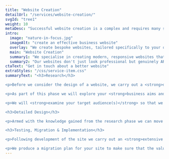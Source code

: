 ```yaml
---
title: "Website Creation"
detailUrl: "/services/website-creation/"
svgId: "tree1"
weight: 10
metaDesc: "Successful website creation is a complex and requires many skills. AttractMore provide a full range of services in this area as detailed here."
intro:
  image: "nature-in-focus.jpg"
  imageAlt: "create an effective business website"
  overlay: "We create bespoke websites, tailored specifically to your organisation's needs."
  main: "Website Creation"
  summary1: "We specialise in creating modern, responsive websites that deliver value to your organisation."
  summary2: "Our websites don't just look professional but genuinely ARE professional through and through. This includes detailed search engine optimisation to improve the visibility of your site online."
ctaText: "Get in touch about a better website"
extraStyles: "/css/service-item.css"
summaryText: "<h3>Research</h3>

<p>Before we consider the design of a website, we carry out a <strong>design research phase</strong> in which we develop a deep understanding your business and your customers/clients.</p>

<p>As part of this phase we will explore your <strong>business aims and objectives</strong> together with any specific goals you may have for the new website. We will also look at your competitors’ websites to understand your market better and discover how they interact online with their customers.</p>

<p>We will <strong>examine your target audience(s)</strong> so that we can understand more about their motivations and concerns. This is essential (in our view) in designing a website that appeals to these individuals and in creating content that answers their questions in the correct tone and language. With these insights we can create a site that converts visitors into customers.<p>

<h3>Detailed Design</h3>

<p>Armed with the knowledge gained from the research phase we can move quickly into detailed design of your new website. We will always ensure that the designs are <strong>mobile friendly</strong> and that they will adapt smoothly to display well on screens of all sizes. Design also considers <strong>performance</strong> and even at this early stage we design for speed.</p>

<h3>Testing, Migration & Implementation</h3>

<p>Following development of the site we carry out an <strong>extensive testing phase</strong> on 40-50 different devices using the latest browsers and operating systems as well as older versions to ensure your new site will work on any device. We also test page load speed and fine tune for best performance.</p>

<p>We produce a migration plan for your site to make sure that the value accumulated in your previous site is carried forward to the new site and that ‘page not found’ errors do not occur.</p>"
---
```

